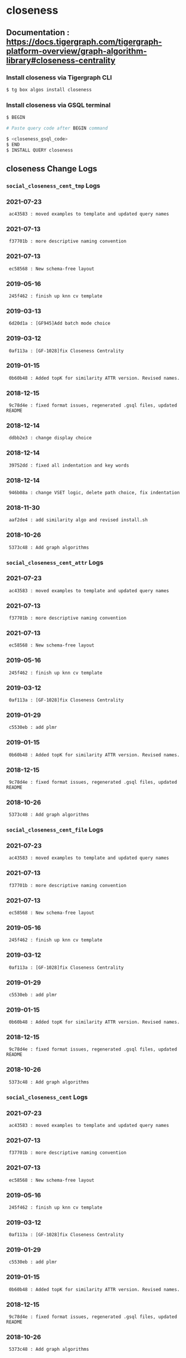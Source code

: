# closeness
## Documentation : https://docs.tigergraph.com/tigergraph-platform-overview/graph-algorithm-library#closeness-centrality
### Install closeness via Tigergraph CLI
```bash
$ tg box algos install closeness
```
### Install closeness via GSQL terminal
```bash
$ BEGIN 

# Paste query code after BEGIN command

$ <closeness_gsql_code>
$ END 
$ INSTALL QUERY closeness
```
## closeness Change Logs

### `social_closeness_cent_tmp` Logs
### 2021-07-23 
	 ac43583 : moved examples to template and updated query names
### 2021-07-13 
	 f37701b : more descriptive naming convention
### 2021-07-13 
	 ec58568 : New schema-free layout
### 2019-05-16 
	 245f462 : finish up knn cv template
### 2019-03-13 
	 6d20d1a : [GF945]Add batch mode choice
### 2019-03-12 
	 0af113a : [GF-1028]fix Closeness Centrality
### 2019-01-15 
	 0b60b48 : Added topK for similarity ATTR version. Revised names.
### 2018-12-15 
	 9c78d4e : fixed format issues, regenerated .gsql files, updated README
### 2018-12-14 
	 ddbb2e3 : change display choice
### 2018-12-14 
	 39752dd : fixed all indentation and key words
### 2018-12-14 
	 946b08a : change VSET logic, delete path choice, fix indentation
### 2018-11-30 
	 aaf2de4 : add similarity algo and revised install.sh
### 2018-10-26 
	 5373c48 : Add graph algorithms

### `social_closeness_cent_attr` Logs
### 2021-07-23 
	 ac43583 : moved examples to template and updated query names
### 2021-07-13 
	 f37701b : more descriptive naming convention
### 2021-07-13 
	 ec58568 : New schema-free layout
### 2019-05-16 
	 245f462 : finish up knn cv template
### 2019-03-12 
	 0af113a : [GF-1028]fix Closeness Centrality
### 2019-01-29 
	 c5530eb : add plmr
### 2019-01-15 
	 0b60b48 : Added topK for similarity ATTR version. Revised names.
### 2018-12-15 
	 9c78d4e : fixed format issues, regenerated .gsql files, updated README
### 2018-10-26 
	 5373c48 : Add graph algorithms

### `social_closeness_cent_file` Logs
### 2021-07-23 
	 ac43583 : moved examples to template and updated query names
### 2021-07-13 
	 f37701b : more descriptive naming convention
### 2021-07-13 
	 ec58568 : New schema-free layout
### 2019-05-16 
	 245f462 : finish up knn cv template
### 2019-03-12 
	 0af113a : [GF-1028]fix Closeness Centrality
### 2019-01-29 
	 c5530eb : add plmr
### 2019-01-15 
	 0b60b48 : Added topK for similarity ATTR version. Revised names.
### 2018-12-15 
	 9c78d4e : fixed format issues, regenerated .gsql files, updated README
### 2018-10-26 
	 5373c48 : Add graph algorithms

### `social_closeness_cent` Logs
### 2021-07-23 
	 ac43583 : moved examples to template and updated query names
### 2021-07-13 
	 f37701b : more descriptive naming convention
### 2021-07-13 
	 ec58568 : New schema-free layout
### 2019-05-16 
	 245f462 : finish up knn cv template
### 2019-03-12 
	 0af113a : [GF-1028]fix Closeness Centrality
### 2019-01-29 
	 c5530eb : add plmr
### 2019-01-15 
	 0b60b48 : Added topK for similarity ATTR version. Revised names.
### 2018-12-15 
	 9c78d4e : fixed format issues, regenerated .gsql files, updated README
### 2018-10-26 
	 5373c48 : Add graph algorithms
